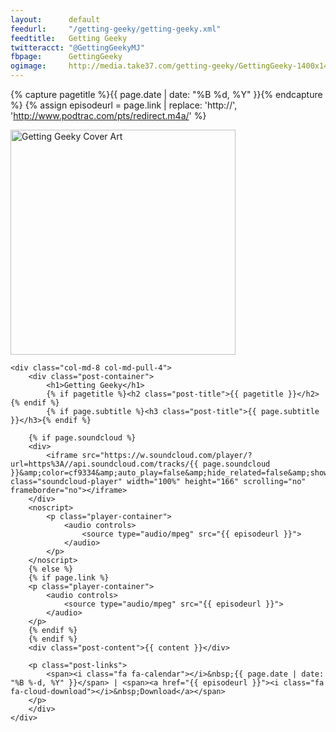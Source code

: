 ```yaml
---
layout:      default
feedurl:     "/getting-geeky/getting-geeky.xml"
feedtitle:   Getting Geeky
twitteracct: "@GettingGeekyMJ"
fbpage:      GettingGeeky
ogimage:     http://media.take37.com/getting-geeky/GettingGeeky-1400x1400-Cropped.png
---
```

{% capture pagetitle %}{{ page.date | date: "%B %d, %Y" }}{% endcapture %}
{% assign episodeurl = page.link | replace: 'http://', 'http://www.podtrac.com/pts/redirect.m4a/' %}

<div class="row">
	<div class="col-md-4 col-md-push-8">
		<img src="http://media.take37.com/getting-geeky/GettingGeeky-360x360.png" width="360" height="360" class="img-responsive" alt="Getting Geeky Cover Art" />
	</div>

	<div class="col-md-8 col-md-pull-4">
		<div class="post-container">
			<h1>Getting Geeky</h1>
			{% if pagetitle %}<h2 class="post-title">{{ pagetitle }}</h2>{% endif %}
			{% if page.subtitle %}<h3 class="post-title">{{ page.subtitle }}</h3>{% endif %}

		{% if page.soundcloud %}
		<div>
			<iframe src="https://w.soundcloud.com/player/?url=https%3A//api.soundcloud.com/tracks/{{ page.soundcloud }}&amp;color=cf9334&amp;auto_play=false&amp;hide_related=false&amp;show_comments=true&amp;show_user=true&amp;show_reposts=false&amp;visual=false&amp;show_artwork=false" class="soundcloud-player" width="100%" height="166" scrolling="no" frameborder="no"></iframe>
		</div>
		<noscript>
			<p class="player-container">
				<audio controls>
					<source type="audio/mpeg" src="{{ episodeurl }}">
				</audio>
			</p>
		</noscript>
		{% else %}
		{% if page.link %}
		<p class="player-container">
			<audio controls>
				<source type="audio/mpeg" src="{{ episodeurl }}">
			</audio>
		</p>
		{% endif %}
		{% endif %}
		<div class="post-content">{{ content }}</div>

		<p class="post-links">
			<span><i class="fa fa-calendar"></i>&nbsp;{{ page.date | date: "%B %-d, %Y" }}</span> | <span><a href="{{ episodeurl }}"><i class="fa fa-cloud-download"></i>&nbsp;Download</a></span>
		</p>
		</div>
	</div>
</div>